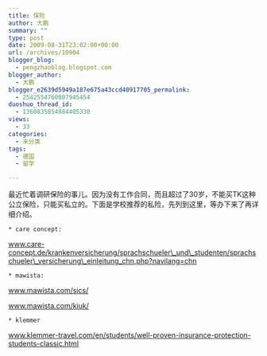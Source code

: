 ```yaml
---
title: 保险
author: 大鹏
summary: ""
type: post
date: 2009-08-31T23:02:00+00:00
url: /archives/10904
blogger_blog:
  - pengzhaoblog.blogspot.com
blogger_author:
  - 大鹏
blogger_e2639d5949a187e675a43ccd40917705_permalink:
  - 2542554760807945454
duoshuo_thread_id:
  - 1360835854884405330
views:
  - 33
categories:
  - 未分类
tags:
  - 德国
  - 留学

---
```

最近忙着调研保险的事儿。因为没有工作合同，而且超过了30岁，不能买TK这种公立保险，只能买私立的。下面是学校推荐的私险，先列到这里，等办下来了再详细介绍。

    * care concept:
    

www.care-concept.de/krankenversicherung/sprachschueler\_und\_studenten/sprachschueler\_versicherung\_einleitung_chn.php?navilang=chn

    * mawista:
    

www.mawista.com/sics/
  
www.mawista.com/kiuk/

    * klemmer
    

www.klemmer-travel.com/en/students/well-proven-insurance-protection-students-classic.html
